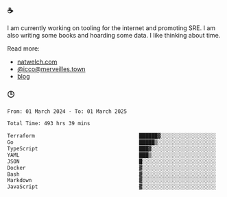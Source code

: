 ### ☕

I am currently working on tooling for the internet and promoting SRE. I am also writing some books and hoarding some data. I like thinking about time. 

Read more:

 - [natwelch.com](https://natwelch.com)
 - [@icco@merveilles.town](https://merveilles.town/@icco)
 - [blog](https://writing.natwelch.com)

### 🕒

<!--START_SECTION:waka-->

```txt
From: 01 March 2024 - To: 01 March 2025

Total Time: 493 hrs 39 mins

Terraform                                  ██████▓░░░░░░░░░░░░░░░░░░   26.79 %
Go                                         █████▒░░░░░░░░░░░░░░░░░░░   21.19 %
TypeScript                                 ███▓░░░░░░░░░░░░░░░░░░░░░   14.77 %
YAML                                       ███▒░░░░░░░░░░░░░░░░░░░░░   12.92 %
JSON                                       █░░░░░░░░░░░░░░░░░░░░░░░░   04.52 %
Docker                                     ▓░░░░░░░░░░░░░░░░░░░░░░░░   02.96 %
Bash                                       ▓░░░░░░░░░░░░░░░░░░░░░░░░   02.91 %
Markdown                                   ▓░░░░░░░░░░░░░░░░░░░░░░░░   02.26 %
JavaScript                                 ▓░░░░░░░░░░░░░░░░░░░░░░░░   02.00 %
```

<!--END_SECTION:waka-->
